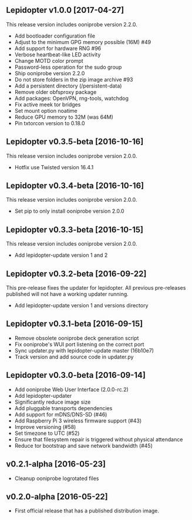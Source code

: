 Lepidopter v1.0.0 [2017-04-27]
-------------------------------

This release version includes ooniprobe version 2.2.0.

- Add bootloader configuration file
- Adjust to the minimum GPG memory possible (16M) #49
- Add support for hardware RNG #96
- Verbose heartbeat-like LED activity
- Change MOTD color prompt
- Password-less operation for the sudo group
- Ship ooniprobe version 2.2.0
- Do not store folders in the zip image archive #93
- Add a persistent directory (/persistent-data)
- Remove older obfsproxy package
- Add packages: OpenVPN, rng-tools, watchdog
- Fix active meek tor bridges
- Set mount option noatime
- Reduce GPU memory to 32M (was 64M)
- Pin txtorcon version to 0.18.0

Lepidopter v0.3.5-beta [2016-10-16]
------------------------------------

This release version includes ooniprobe version 2.0.0.

- Hotfix use Twisted version 16.4.1

Lepidopter v0.3.4-beta [2016-10-16]
-----------------------------------

This release version includes ooniprobe version 2.0.0.

- Set pip to only install ooniprobe version 2.0.0

Lepidopter v0.3.3-beta [2016-10-15]
-----------------------------------

This release version includes ooniprobe version 2.0.0.

- Add lepidopter-update version 1 and 2

Lepidopter v0.3.2-beta [2016-09-22]
-----------------------------------

This pre-release fixes the updater for lepidopter. All previous pre-releases
published will not have a working updater running.

- Add lepidopter-update version 1 and versions directory

Lepidopter v0.3.1-beta [2016-09-15]
-----------------------------------

- Remove obsolete ooniprobe deck generation script
- Fix ooniprobe's WUI port listening on the correct port
- Sync updater.py with lepidopter-update master (16b10e7)
- Track version and add source code in updater.py

Lepidopter v0.3.0-beta [2016-09-14]
-----------------------------------

- Add ooniprobe Web User Interface (2.0.0-rc.2)
- Add lepidopter-updater
- Significantly reduce image size
- Add pluggable transports dependencies
- Add support for mDNS/DNS-SD (#46)
- Add Raspberry Pi 3 wireless firmware support (#43)
- Improve versioning (#58)
- Set timezone to UTC (#52)
- Ensure that filesystem repair is triggered without physical attendance
- Reduce tor bootstrap and save network bandwidth (#45)

v0.2.1-alpha [2016-05-23]
-------------------------

- Cleanup ooniprobe logrotated files

v0.2.0-alpha [2016-05-22]
-------------------------

- First official release that has a published distribution image.
